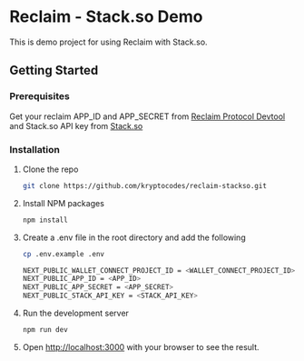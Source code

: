 # Reclaim - Stack.so Demo 


This is demo project for using Reclaim with Stack.so. 

## Getting Started

### Prerequisites
Get your reclaim APP_ID and APP_SECRET from [Reclaim Protocol Devtool](https://dev.reclaimprotocol.org) and Stack.so API key from [Stack.so](https://stack.so/)


### Installation

1. Clone the repo
   ```sh
   git clone https://github.com/kryptocodes/reclaim-stackso.git
    ```
2. Install NPM packages
    ```sh
    npm install
    ```
3. Create a .env file in the root directory and add the following
    ```sh
    cp .env.example .env
    ```
    ```sh
    NEXT_PUBLIC_WALLET_CONNECT_PROJECT_ID = <WALLET_CONNECT_PROJECT_ID>
    NEXT_PUBLIC_APP_ID = <APP_ID>
    NEXT_PUBLIC_APP_SECRET = <APP_SECRET>
    NEXT_PUBLIC_STACK_API_KEY = <STACK_API_KEY>
    ```
4. Run the development server
    ```sh
    npm run dev
    ```
5. Open [http://localhost:3000](http://localhost:3000) with your browser to see the result.



